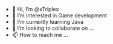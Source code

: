 - 👋 Hi, I’m @xTriplex
- 👀 I’m interested in Game development
- 🌱 I’m currently learning Java
- 💞️ I’m looking to collaborate on ...
- 📫 How to reach me ...

<!---
xTriplex/xTriplex is a ✨ special ✨ repository because its `README.md` (this file) appears on your GitHub profile.
You can click the Preview link to take a look at your changes.
--->
